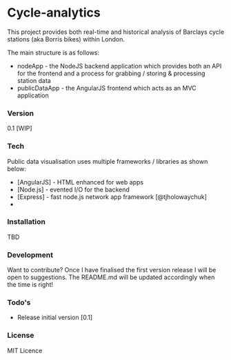 # Cycle-analytics
This project provides both real-time and historical analysis of Barclays cycle stations (aka Borris bikes) within London.

The main structure is as follows:
-   nodeApp - the NodeJS backend application which provides both an API for the frontend and a process for grabbing / storing & processing station data
-   publicDataApp - the AngularJS frontend which acts as an MVC application

### Version
0.1 [WIP]

### Tech

Public data visualisation uses multiple frameworks / libraries as shown below:

* [AngularJS] - HTML enhanced for web apps
* [Node.js] - evented I/O for the backend
* [Express] - fast node.js network app framework [@tjholowaychuk]
* 

### Installation

TBD

### Development

Want to contribute? Once I have finalised the first version release I will be open to suggestions. The README.md will be updated accordingly when the time is right!

### Todo's

-   Release initial version [0.1]

### License

MIT Licence
